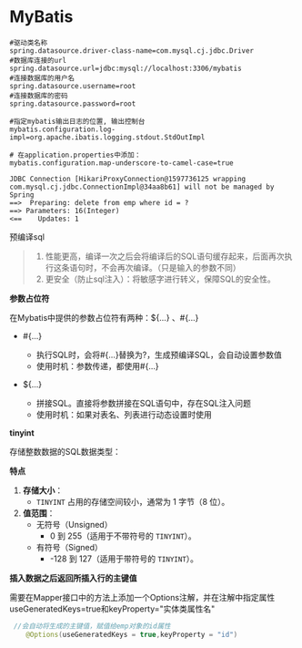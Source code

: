 # MyBatis

```
#驱动类名称
spring.datasource.driver-class-name=com.mysql.cj.jdbc.Driver
#数据库连接的url
spring.datasource.url=jdbc:mysql://localhost:3306/mybatis
#连接数据库的用户名
spring.datasource.username=root
#连接数据库的密码
spring.datasource.password=root

#指定mybatis输出日志的位置, 输出控制台
mybatis.configuration.log-impl=org.apache.ibatis.logging.stdout.StdOutImpl

# 在application.properties中添加：
mybatis.configuration.map-underscore-to-camel-case=true
```

```
JDBC Connection [HikariProxyConnection@1597736125 wrapping com.mysql.cj.jdbc.ConnectionImpl@34aa8b61] will not be managed by Spring
==>  Preparing: delete from emp where id = ?
==> Parameters: 16(Integer)
<==    Updates: 1
```

预编译sql

> 1. 性能更高，编译一次之后会将编译后的SQL语句缓存起来，后面再次执行这条语句时，不会再次编译。（只是输入的参数不同）
> 2. 更安全（防止sql注入）：将敏感字进行转义，保障SQL的安全性。

 **参数占位符**

在Mybatis中提供的参数占位符有两种：${...} 、#{...}

- #{...}
  - 执行SQL时，会将#{…}替换为?，生成预编译SQL，会自动设置参数值
  - 使用时机：参数传递，都使用#{…}

- ${...}
  - 拼接SQL。直接将参数拼接在SQL语句中，存在SQL注入问题
  - 使用时机：如果对表名、列表进行动态设置时使用

**tinyint**

存储整数数据的SQL数据类型：

**特点**

1. **存储大小**：
   - `TINYINT` 占用的存储空间较小，通常为 1 字节（8 位）。
2. **值范围**：
   - 无符号（Unsigned）
     - 0 到 255（适用于不带符号的 `TINYINT`）。
   - 有符号（Signed）
     - -128 到 127（适用于带符号的 `TINYINT`）。

**插入数据之后返回所插入行的主键值**

需要在Mapper接口中的方法上添加一个Options注解，并在注解中指定属性useGeneratedKeys=true和keyProperty="实体类属性名"

```java
 //会自动将生成的主键值，赋值给emp对象的id属性
    @Options(useGeneratedKeys = true,keyProperty = "id")
```

